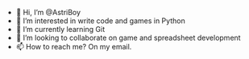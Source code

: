 - 👋 Hi, I’m @AstriBoy
- 👀 I’m interested in write code and games in Python 
- 🌱 I’m currently learning Git
- 💞️ I’m looking to collaborate on game and spreadsheet development 
- 📫 How to reach me? On my email.

<!---
AstriBoy/AstriBoy is a ✨ special ✨ repository because its `README.md` (this file) appears on your GitHub profile.
You can click the Preview link to take a look at your changes.
--->

